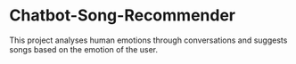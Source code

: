 # Chatbot-Song-Recommender 

This project analyses human emotions through conversations and suggests songs based on the emotion of the user.
